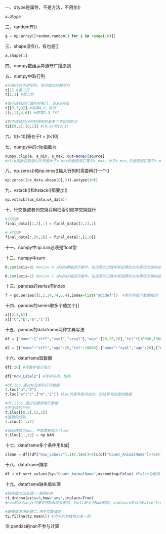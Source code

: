 一、dtype是属性，不是方法，不用加()

```python
a.dtype
```

二、random有()

```python
g = np.array([random.random() for i in range(10)])
```

三、shape没有()，有也是[]

```python
a.shape[1]
```

四、numpy数组运算遵守广播原则

五、numpy中取行列

```python
#只取行时不用写列，但只取列时要写行
t[1] #第二行
t[:,1] #第二列

#取不连续的行或列时用[]，且从0开始
t[[3,7,9]] #取第4,8,10行
t[:,[1,4,6]] #取第2,5,7列

#取不连续的行列时得到的是多个不相邻的点
t2[[0,2],[0,1]] #(0,0)和(2,1)
```

六、t[t<10]等价于t = [t<10]

七、numpy中的clip函数为

```python
numpy.clip(a, a_min, a_max, out=None)[source] 
#clip函数将数组中的元素大于a_max的就使得它等于a_max，小于a_min,的就使得它等于a_min，不在范围内的不变
```

八、np.zeros()和np.ones()输入行列时需要再打一个()

```python
np.zeros((us_data.shape[0],2)).astype(int)
```

九、vstack()和hstack()都要加()

```python
np.vstack((us_data,uk_data))
```

十、行交换或者列交换只用把索引顺序交换就行

```python
#行交换
final_data[[1,2],:] = final_data[[2,1],:] 

# 列交换
final_data[:,[0,2]] = final_data[:,[2,0]]
```

十一、numpy中np.nan必须是float型

十二、numpy中sum

```python
b.sum(axis=0) #axis= 0 对a的横轴进行操作，在运算的过程中其运算的方向表现为纵向运算

b.sum(axis=1) #axis= 1 对a的纵轴进行操作，在运算的过程中其运算的方向表现为横向运算
```

十三、pandas的series有index

```python
f = pd.Series([1,2,34,74,6,4],index=list("abcdef"))  #索引和值个数要相同
```

十四、pandas的series取多个值加个[]

```python
x[[2,3,6]]
x[["C","E","G","I"]]
```

十五、pandas的dataframe两种字典写法

```python
d1 = {"name":["ztfl","xyql","scsyl"],"age":[20,26,26],"tel":[10086,138830,139839]}

d2 = [{"name":"ztfl","age":20,"tel":10086},{"name":"xyql","age":26},{"name":"scsyl","tel":139839}]
```

十六、dataframe取数据

```python
df[:20] #写数字表示取行

df["Row_Labels"] #写字符串，取列

#df.loc 通过标签索引行列数据
t.loc["a","Z"]
t.loc["a":"c",["W","Z"]] #loc的冒号是闭合的，包括冒号后面的数据

#df.iloc 通过位置获取行数据
#不连续的行列
t.iloc[[0,2],[2,1]]
#连续的行列
t.iloc[1:,:2]

#自动转换为nan，不需要转换为float
t.iloc[1:,:2] = np.NAN
```

十七、dataframe多个条件用&或|

```python
clean = df[(df["Row_Labels"].str.len()>4)&(df["Count_AnimalName"]>700)]
```

十八、dataframe排序

```python
df = df.sort_values(by="Count_AnimalName",ascending=False) #False为倒序
```

十九、dataframe缺失值处理

```python
#缺失值方法处理一:删除NaN
t1.dropna(axis=0,how='any',inplace=True) 
#how默认为any(只要存在NaN就会删除，而all是全为NaN删除),inpleace默认为False(Trun为直接修改原值)

#缺失值方法处理二:用平均数填充
t2.fillna(t2.mean()) #也可以单独填充某一列
```

注:pandas的nan不参与计算